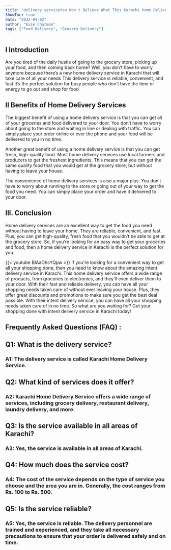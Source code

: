 ```yaml
---
title: "delivery serviceYou Won't Believe What This Karachi Home Delivery Service Can Do For You!"
ShowToc: true 
date: "2022-04-02"
author: "Exie Chatman" 
tags: ["Food Delivery", "Grocery Delivery"]
---
```

## I Introduction

Are you tired of the daily hustle of going to the grocery store, picking up your food, and then coming back home? Well, you don’t have to worry anymore because there’s a new home delivery service in Karachi that will take care of all your needs This delivery service is reliable, convenient, and fast It’s the perfect solution for busy people who don’t have the time or energy to go out and shop for food 

## II Benefits of Home Delivery Services

The biggest benefit of using a home delivery service is that you can get all of your groceries and food delivered to your door. You don’t have to worry about going to the store and waiting in line or dealing with traffic. You can simply place your order online or over the phone and your food will be delivered to you in no time. 

Another great benefit of using a home delivery service is that you can get fresh, high-quality food. Most home delivery services use local farmers and producers to get the freshest ingredients. This means that you can get the same quality food that you would get at the grocery store, but without having to leave your house. 

The convenience of home delivery services is also a major plus. You don’t have to worry about running to the store or going out of your way to get the food you need. You can simply place your order and have it delivered to your door. 

## III. Conclusion

Home delivery services are an excellent way to get the food you need without having to leave your home. They are reliable, convenient, and fast. Plus, you can get high-quality, fresh food that you wouldn’t be able to get at the grocery store. So, if you’re looking for an easy way to get your groceries and food, then a home delivery service in Karachi is the perfect solution for you.

{{< youtube BIAaOhcYQpw >}} 
If you're looking for a convenient way to get all your shopping done, then you need to know about the amazing intent delivery service in Karachi. This home delivery service offers a wide range of products, from groceries to electronics, and they'll even deliver them to your door. With their fast and reliable delivery, you can have all your shopping needs taken care of without ever leaving your house. Plus, they offer great discounts and promotions to make sure you get the best deal possible. With their intent delivery service, you can have all your shopping needs taken care of in no time. So what are you waiting for? Get your shopping done with intent delivery service in Karachi today!

## Frequently Asked Questions (FAQ) :
<h2>Q1: What is the delivery service?</h2>

<h3>A1: The delivery service is called Karachi Home Delivery Service.</h3>

<h2>Q2: What kind of services does it offer?</h2>

<h3>A2: Karachi Home Delivery Service offers a wide range of services, including grocery delivery, restaurant delivery, laundry delivery, and more.</h3>

<h2>Q3: Is the service available in all areas of Karachi?</h2>

<h3>A3: Yes, the service is available in all areas of Karachi.</h3>

<h2>Q4: How much does the service cost?</h2>

<h3>A4: The cost of the service depends on the type of service you choose and the area you are in. Generally, the cost ranges from Rs. 100 to Rs. 500.</h3>

<h2>Q5: Is the service reliable?</h2>

<h3>A5: Yes, the service is reliable. The delivery personnel are trained and experienced, and they take all necessary precautions to ensure that your order is delivered safely and on time.</h3>



